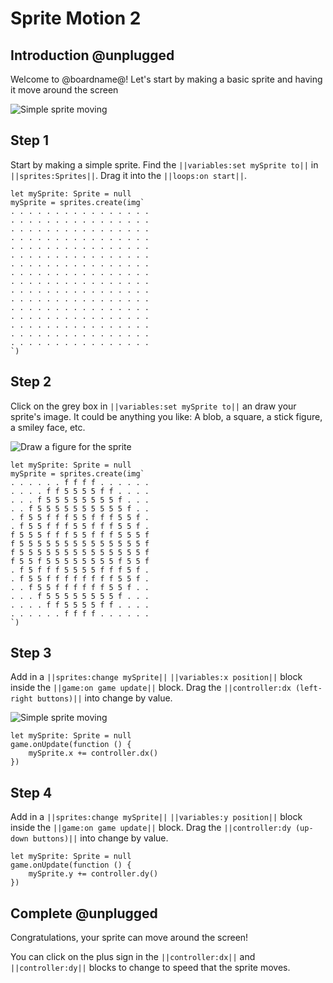 # Sprite Motion 2

## Introduction @unplugged

Welcome to @boardname@! Let's start by making a basic sprite and having it move around the screen

![Simple sprite moving](/static/tutorials/courses/csintro/motion-and-events/sprite-motion-2/sprite-motion.gif)

## Step 1

Start by making a simple sprite. Find the ``||variables:set mySprite to||`` in ``||sprites:Sprites||``. Drag it into the ``||loops:on start||``.

```blocks
let mySprite: Sprite = null
mySprite = sprites.create(img`
. . . . . . . . . . . . . . . . 
. . . . . . . . . . . . . . . . 
. . . . . . . . . . . . . . . . 
. . . . . . . . . . . . . . . . 
. . . . . . . . . . . . . . . . 
. . . . . . . . . . . . . . . . 
. . . . . . . . . . . . . . . . 
. . . . . . . . . . . . . . . . 
. . . . . . . . . . . . . . . . 
. . . . . . . . . . . . . . . . 
. . . . . . . . . . . . . . . . 
. . . . . . . . . . . . . . . . 
. . . . . . . . . . . . . . . . 
. . . . . . . . . . . . . . . . 
. . . . . . . . . . . . . . . . 
. . . . . . . . . . . . . . . . 
`)
```

## Step 2

Click on the grey box in ``||variables:set mySprite to||`` an draw your sprite's image. It could be anything you like: A blob, a square, a stick figure, a smiley face, etc.

![Draw a figure for the sprite](/static/tutorials/courses/csintro/motion-and-events/sprite-motion-2/draw-sprite.gif)

```blocks
let mySprite: Sprite = null
mySprite = sprites.create(img`
. . . . . . f f f f . . . . . . 
. . . . f f 5 5 5 5 f f . . . . 
. . . f 5 5 5 5 5 5 5 5 f . . . 
. . f 5 5 5 5 5 5 5 5 5 5 f . . 
. f 5 5 f f f 5 5 f f f 5 5 f . 
. f 5 5 f f f 5 5 f f f 5 5 f . 
f 5 5 5 f f f 5 5 f f f 5 5 5 f 
f 5 5 5 5 5 5 5 5 5 5 5 5 5 5 f 
f 5 5 5 5 5 5 5 5 5 5 5 5 5 5 f 
f 5 5 f 5 5 5 5 5 5 5 5 f 5 5 f 
. f 5 f f f 5 5 5 5 f f f 5 f . 
. f 5 5 f f f f f f f f 5 5 f . 
. . f 5 5 f f f f f f 5 5 f . . 
. . . f 5 5 5 5 5 5 5 5 f . . . 
. . . . f f 5 5 5 5 f f . . . . 
. . . . . . f f f f . . . . . . 
`)
```

## Step 3

Add in a ``||sprites:change mySprite||`` ``||variables:x position||`` block inside the ``||game:on game update||`` block. Drag the ``||controller:dx (left-right buttons)||`` into change by value.


![Simple sprite moving](/static/tutorials/courses/csintro/motion-and-events/sprite-motion-2/change-by-dx.gif)

```blocks
let mySprite: Sprite = null
game.onUpdate(function () {
    mySprite.x += controller.dx()
})
```


## Step 4

Add in a ``||sprites:change mySprite||`` ``||variables:y position||`` block inside the ``||game:on game update||`` block. Drag the ``||controller:dy (up-down buttons)||`` into change by value.

```blocks
let mySprite: Sprite = null
game.onUpdate(function () {
    mySprite.y += controller.dy()
})
```

## Complete @unplugged

Congratulations, your sprite can move around the screen!

You can click on the plus sign in the ``||controller:dx||`` and ``||controller:dy||`` blocks to change to speed that the sprite moves.